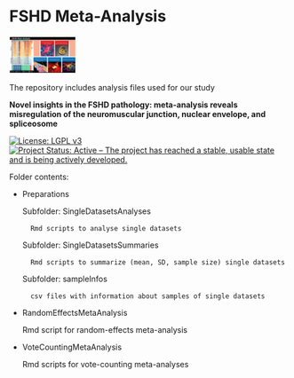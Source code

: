 # FSHD Meta-Analysis

<img src="https://github.com/FSHDresearch/Meta-Analysis-of-FSHD/blob/11dec0050c7a172146e99de3cc6e630df42f7939/FSHD_MA_summary.png" alt="MKomics" width="120"/>

The repository includes analysis files used for our study

**Novel insights in the FSHD pathology: meta-analysis reveals misregulation of the neuromuscular junction, nuclear envelope, and spliceosome**


[![License: LGPL v3](https://img.shields.io/badge/License-LGPL%20v3-blue.svg)](https://www.gnu.org/licenses/lgpl-3.0)
[![Project Status: Active – The project has reached a stable, usable state and is being actively developed.](https://www.repostatus.org/badges/latest/active.svg)](https://www.repostatus.org/#active)


Folder contents:

- Preparations

    Subfolder: SingleDatasetsAnalyses
  
        Rmd scripts to analyse single datasets
     
  
    Subfolder: SingleDatasetsSummaries
  
        Rmd scripts to summarize (mean, SD, sample size) single datasets
     
  
    Subfolder: sampleInfos
  
        csv files with information about samples of single datasets


- RandomEffectsMetaAnalysis

    Rmd script for random-effects meta-analysis


- VoteCountingMetaAnalysis

    Rmd scripts for vote-counting meta-analyses
